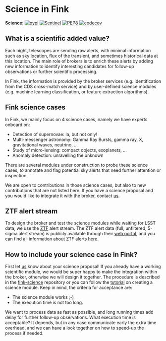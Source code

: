 # Science in Fink

**Science**: [![pypi](https://img.shields.io/pypi/v/fink-science.svg)](https://pypi.python.org/pypi/fink-science)
[![Sentinel](https://github.com/astrolabsoftware/fink-science/workflows/Sentinel/badge.svg)](https://github.com/astrolabsoftware/fink-science/actions?query=workflow%3ASentinel)
[![PEP8](https://github.com/astrolabsoftware/fink-science/workflows/PEP8/badge.svg)](https://github.com/astrolabsoftware/fink-science/actions?query=workflow%3APEP8)
[![codecov](https://codecov.io/gh/astrolabsoftware/fink-science/branch/master/graph/badge.svg)](https://codecov.io/gh/astrolabsoftware/fink-science)

## What is a scientific added value?

Each night, telescopes are sending raw alerts, with minimal information such as sky location, flux of the transient, and sometimes historical data at this location. The main role of brokers is to enrich these alerts by adding new information to identify interesting candidates for follow-up observations or further scientific processing.

In Fink, the information is provided by the broker services (e.g. identification from the CDS cross-match service) and by user-defined science modules (e.g. machine learning classification, or feature extraction algorithms).

## Fink science cases

In Fink, we mainly focus on 4 science cases, namely we have experts onboard on:

* Detection of supernovae: Ia, but not only!
* Multi-messenger astronomy: Gamma Ray Bursts, gamma ray, X, gravitational waves, neutrino, ...
* Study of micro-lensing: compact objects, exoplanets, ...
* Anomaly detection: unravelling the unknown

There are several modules under construction to probe these science cases, to annotate and flag potential sky alerts that need further attention or inspection.

We are open to contributions in those science cases, but also to new contributions that are not listed here. If you have a science proposal and you would like to integrate it with the broker, contact [us](mailto:contact@fink-broker.org).

## ZTF alert stream

To design the broker and test the science modules while waiting for LSST data, we use the [ZTF](https://www.ztf.caltech.edu/) alert stream. The ZTF alert data (full, unfiltered, 5-sigma alert stream) is publicly available through their [web portal](https://ztf.uw.edu/alerts/public/), and you can find all information about ZTF alerts [here](https://zwickytransientfacility.github.io/ztf-avro-alert/).

## How to include your science case in Fink?

First let [us](mailto:contact@fink-broker.org) know about your science proposal! If you already have a working scientific module, we would be super happy to make the integration within the broker, otherwise we will design it together. The procedure is described in the [fink-science](https://github.com/astrolabsoftware/fink-science) repository or you can follow the [tutorial](../tutorials/create-science-module.md) on creating a science module. Keep in mind, the criteria for acceptance are:

* The science module works ;-)
* The execution time is not too long.

We want to process data as fast as possible, and long running times add delay for further follow-up observations. What execution time is acceptable? It depends, but in any case communicate early the extra time overhead, and we can have a look together on how to speed-up the process if needed.
